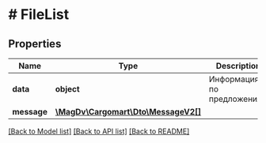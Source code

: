 # # FileList

## Properties

Name | Type | Description | Notes
------------ | ------------- | ------------- | -------------
**data** | **object** | Информация по предложениям | [optional]
**message** | [**\MagDv\Cargomart\Dto\MessageV2[]**](MessageV2.md) |  | [optional]

[[Back to Model list]](../../README.md#models) [[Back to API list]](../../README.md#endpoints) [[Back to README]](../../README.md)
